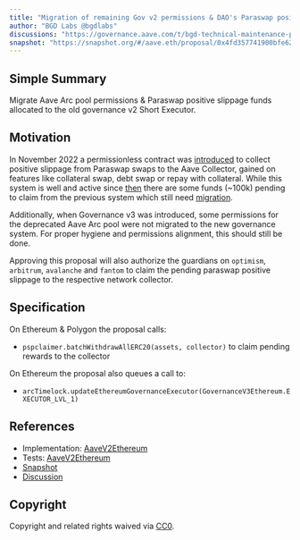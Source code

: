 ```yaml
---
title: "Migration of remaining Gov v2 permissions & DAO's Paraswap positive slippage"
author: "BGD Labs @bgdlabs"
discussions: "https://governance.aave.com/t/bgd-technical-maintenance-proposals/15274/17"
snapshot: "https://snapshot.org/#/aave.eth/proposal/0x4fd357741900bfe62a863d1e3ec84fbf79bfebd5bdda3f66eee75b8845274b6d"
---
```


## Simple Summary

Migrate Aave Arc pool permissions & Paraswap positive slippage funds allocated to the old governance v2 Short Executor.

## Motivation

In November 2022 a permissionless contract was [introduced](https://governance.aave.com/t/bgd-aave-paraswap-fee-claimer/10671) to collect positive slippage from Paraswap swaps to the Aave Collector, gained on features like collateral swap, debt swap or repay with collateral. While this system is well and active since [then](https://dashboard.paraswap.io/public/dashboard/5b6dae52-b39e-4c49-a670-e0f0c0aebee5?partner=aave) there are some funds (~100k) pending to claim from the previous system which still need [migration](https://governance.aave.com/t/bgd-aave-paraswap-fee-claimer/10671/3).

Additionally, when Governance v3 was introduced, some permissions for the deprecated Aave Arc pool were not migrated to the new governance system. For proper hygiene and permissions alignment, this should still be done.

Approving this proposal will also authorize the guardians on `optimism`, `arbitrum`, `avalanche` and `fantom` to claim the pending paraswap positive slippage to the respective network collector.

## Specification

On Ethereum & Polygon the proposal calls:

- `pspclaimer.batchWithdrawAllERC20(assets, collector)` to claim pending rewards to the collector

On Ethereum the proposal also queues a call to:

- `arcTimelock.updateEthereumGovernanceExecutor(GovernanceV3Ethereum.EXECUTOR_LVL_1)`

## References

- Implementation: [AaveV2Ethereum](https://github.com/bgd-labs/aave-proposals-v3/blob/main/src/20240130_AaveV2Ethereum_MigrationOfRemainingGovV2Permissions/AaveV2Ethereum_MigrationOfRemainingGovV2Permissions_20240130.sol)
- Tests: [AaveV2Ethereum](https://github.com/bgd-labs/aave-proposals-v3/blob/main/src/20240130_AaveV2Ethereum_MigrationOfRemainingGovV2Permissions/AaveV2Ethereum_MigrationOfRemainingGovV2Permissions_20240130.t.sol)
- [Snapshot](https://snapshot.org/#/aave.eth/proposal/0x4fd357741900bfe62a863d1e3ec84fbf79bfebd5bdda3f66eee75b8845274b6d)
- [Discussion](https://governance.aave.com/t/bgd-technical-maintenance-proposals/15274/17)

## Copyright

Copyright and related rights waived via [CC0](https://creativecommons.org/publicdomain/zero/1.0/).
